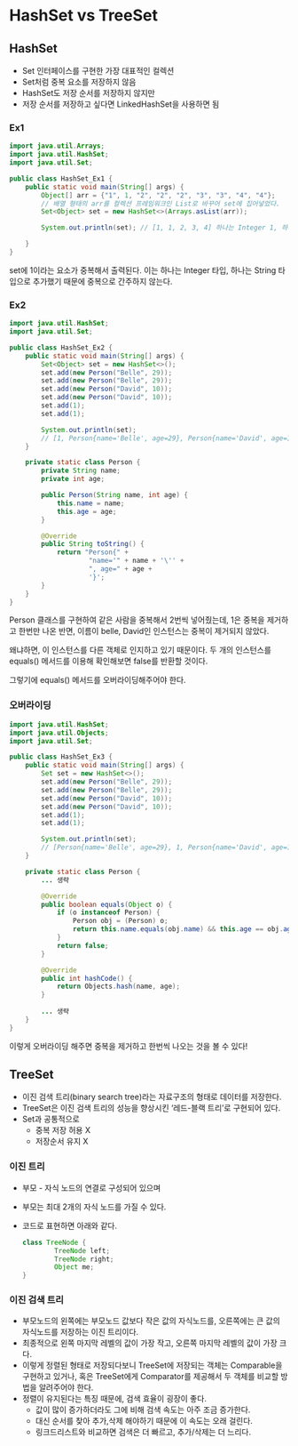 # HashSet vs TreeSet

## HashSet
- Set 인터페이스를 구현한 가장 대표적인 컬렉션
- Set처럼 중복 요소를 저장하지 않음
- HashSet도 저장 순서를 저장하지 않지만
- 저장 순서를 저장하고 싶다면 LinkedHashSet을 사용하면 됨

### Ex1

```java
import java.util.Arrays;
import java.util.HashSet;
import java.util.Set;

public class HashSet_Ex1 {
    public static void main(String[] args) {
        Object[] arr = {"1", 1, "2", "2", "2", "3", "3", "4", "4"};
        // 배열 형태의 arr를 컬렉션 프레임워크인 List로 바꾸어 set에 집어넣었다.
        Set<Object> set = new HashSet<>(Arrays.asList(arr));

        System.out.println(set); // [1, 1, 2, 3, 4] 하나는 Integer 1, 하나는 String 1이다. 서로 다름

    }
}
```

set에 1이라는 요소가 중복해서 출력된다. 이는 하나는 Integer 타입, 하나는 String 타입으로 추가했기 때문에 중복으로 간주하지 않는다.

### Ex2

```java
import java.util.HashSet;
import java.util.Set;

public class HashSet_Ex2 {
    public static void main(String[] args) {
        Set<Object> set = new HashSet<>();
        set.add(new Person("Belle", 29));
        set.add(new Person("Belle", 29));
        set.add(new Person("David", 10));
        set.add(new Person("David", 10));
        set.add(1);
        set.add(1);

        System.out.println(set);
        // [1, Person{name='Belle', age=29}, Person{name='David', age=10}, Person{name='David', age=10}, Person{name='Belle', age=29}]
    }

    private static class Person {
        private String name;
        private int age;

        public Person(String name, int age) {
            this.name = name;
            this.age = age;
        }

        @Override
        public String toString() {
            return "Person{" +
                    "name='" + name + '\'' +
                    ", age=" + age +
                    '}';
        }
    }
}
```

Person 클래스를 구현하여 같은 사람을 중복해서 2번씩 넣어줬는데, 1은 중복을 제거하고 한번만 나온 반면, 이름이 belle, David인 인스턴스는 중복이 제거되지 않았다.

왜냐하면, 이 인스턴스를 다른 객체로 인지하고 있기 때문이다. 두 개의 인스턴스를 equals() 메서드를 이용해 확인해보면 false를 반환할 것이다.

그렇기에 equals() 메서드를 오버라이딩해주어야 한다.

### 오버라이딩

```java
import java.util.HashSet;
import java.util.Objects;
import java.util.Set;

public class HashSet_Ex3 {
    public static void main(String[] args) {
        Set set = new HashSet<>();
        set.add(new Person("Belle", 29));
        set.add(new Person("Belle", 29));
        set.add(new Person("David", 10));
        set.add(new Person("David", 10));
        set.add(1);
        set.add(1);

        System.out.println(set);
        // [Person{name='Belle', age=29}, 1, Person{name='David', age=10}]
    }

    private static class Person {
        ... 생략

        @Override
        public boolean equals(Object o) {
            if (o instanceof Person) {
                Person obj = (Person) o;
                return this.name.equals(obj.name) && this.age == obj.age;
            }
            return false;
        }

        @Override
        public int hashCode() {
            return Objects.hash(name, age);
        }
        
        ... 생략
    }
}
```

이렇게 오버라이딩 해주면 중복을 제거하고 한번씩 나오는 것을 볼 수 있다!

## TreeSet

- 이진 검색 트리(binary search tree)라는 자료구조의 형태로 데이터를 저장한다.
- TreeSet은 이진 검색 트리의 성능을 향상시킨 ‘레드-블랙 트리’로 구현되어 있다.
- Set과 공통적으로
    - 중복 저장 허용 X
    - 저장순서 유지 X

### 이진 트리

- 부모 - 자식 노드의 연결로 구성되어 있으며
- 부모는 최대 2개의 자식 노드를 가질 수 있다.
- 코드로 표현하면 아래와 같다.

    ```java
    class TreeNode {
    		TreeNode left;
    		TreeNode right;
    		Object me;
    }
    ```


### 이진 검색 트리

- 부모노드의 왼쪽에는 부모노드 값보다 작은 값의 자식노드를, 오른쪽에는 큰 값의 자식노드를 저장하는 이진 트리이다.
- 최종적으로 왼쪽 마지막 레벨의 값이 가장 작고, 오른쪽 마지막 레벨의 값이 가장 크다.
- 이렇게 정렬된 형태로 저장되다보니 TreeSet에 저장되는 객체는 Comparable을 구현하고 있거나, 혹은 TreeSet에게 Comparator를 제공해서 두 객체를 비교할 방법을 알려주어야 한다.
- 정렬이 유지된다는 특징 때문에, 검색 효율이 굉장이 좋다.
    - 값이 많이 증가하더라도 그에 비해 검색 속도는 아주 조금 증가한다.
    - 대신 순서를 찾아 추가,삭제 해야하기 때문에 이 속도는 오래 걸린다.
    - 링크드리스트와 비교하면 검색은 더 빠르고, 추가/삭제는 더 느리다.